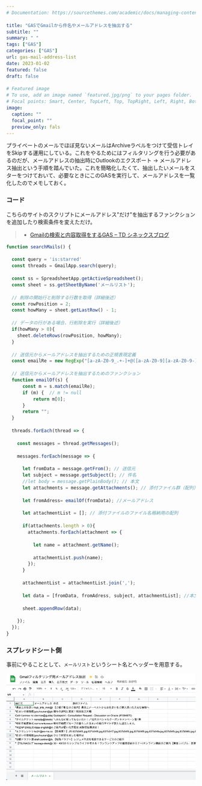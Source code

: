```yaml
---
# Documentation: https://sourcethemes.com/academic/docs/managing-content/

title: "GASでGmailから件名やメールアドレスを抽出する"
subtitle: ""
summary: " "
tags: ["GAS"]
categories: ["GAS"]
url: gas-mail-address-list
date: 2023-01-02
featured: false
draft: false

# Featured image
# To use, add an image named `featured.jpg/png` to your pages folder.
# Focal points: Smart, Center, TopLeft, Top, TopRight, Left, Right, BottomLeft, Bottom, BottomRight.
image:
  caption: ""
  focal_point: ""
  preview_only: fals
---
```


プライベートのメールでほぼ見ないメールはArchiveラベルをつけて受信トレイをSkipする運用にしている。これをやるためにはフィルタリングを行う必要があるのだが、メールアドレスの抽出時にOutlookのエクスポート -> メールアドレス抽出という手順を踏んでいた。これを簡略化したくて、抽出したいメールをスターをつけておいて、必要なときにこのGASを実行して、メールアドレスを一覧化したのでメモしておく。

### コード

こちらのサイトのスクリプトにメールアドレス"だけ"を抽出するファンクションを追加したり検索条件を変えただけ。

> - [Gmailの検索と内容取得をするGAS – TD シネックスブログ](https://blog.synnex.co.jp/google/gmail-gas/)

```js
function searchMails() {

  const query = 'is:starred'
  const threads = GmailApp.search(query);

  const ss = SpreadsheetApp.getActiveSpreadsheet();
  const sheet = ss.getSheetByName('メールリスト');

  // 削除の開始行と削除する行数を取得（詳細後述）
  const rowPosition = 2;
  const howMany = sheet.getLastRow() - 1;

  // データの行がある場合、行削除を実行（詳細後述）
  if(howMany > 0){
    sheet.deleteRows(rowPosition, howMany);
  }

  // 送信元からメールアドレスを抽出するための正規表現定義
  const emailRe = new RegExp("[a-zA-Z0-9_.+-]+@([a-zA-Z0-9][a-zA-Z0-9-]*[a-zA-Z0-9]*.)+[a-zA-Z]{2,}");

  // 送信元からメールアドレスを抽出するためのファンクション
  function emailOf(s) {
      const m = s.match(emailRe);
      if (m) {  // m != null
          return m[0];
      }
      return "";
  }

  threads.forEach(thread => {

    const messages = thread.getMessages();

    messages.forEach(message => {

      let fromData = message.getFrom(); // 送信元
      let subject = message.getSubject(); // 件名
      //let body = message.getPlainBody(); // 本文
      let attachments = message.getAttachments(); // 添付ファイル群（配列）

      let fromAdress= emailOf(fromData); //メールアドレス

      let attachmentList = []; // 添付ファイルのファイル名格納用の配列

      if(attachments.length > 0){
        attachments.forEach(attachment => {

          let name = attachment.getName();

          attachmentList.push(name);
        });
      }

      attachmentList = attachmentList.join(',');

      let data = [fromData, fromAdress, subject, attachmentList]; //本文が必要な場合はbodyの変数を追加

      sheet.appendRow(data);

    });
  });
}

```

### スプレッドシート側

事前にやることとして、`メールリスト`というシート名とヘッダーを用意する。

![image-20230102214603127](./image-20230102214603127.png)
